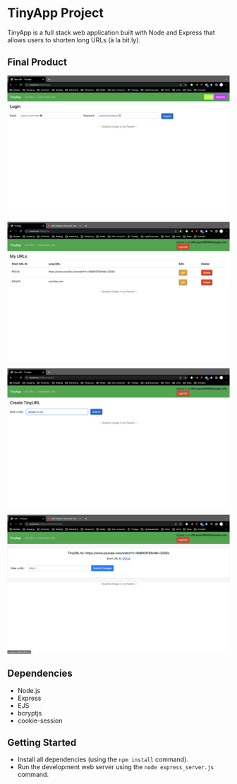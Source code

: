 # TinyApp Project

TinyApp is a full stack web application built with Node and Express that allows users to shorten long URLs (à la bit.ly).

## Final Product

!["Screenshot of login page"](https://github.com/OliverDanger/tinyapp/blob/master/docs/login_page.png?raw=true)

!["Screenshot of the URLs summary page"](https://github.com/OliverDanger/tinyapp/blob/master/docs/urls_page.png?raw=true)

!["Screenshot of new shortURL creation page"](https://github.com/OliverDanger/tinyapp/blob/master/docs/new_url_page.png?raw=true)

!["Screenshot of a URL's edit page"](https://github.com/OliverDanger/tinyapp/blob/master/docs/edit_url_page.png?raw=true)


## Dependencies

- Node.js
- Express
- EJS
- bcryptjs
- cookie-session

## Getting Started

- Install all dependencies (using the `npm install` command).
- Run the development web server using the `node express_server.js` command.
